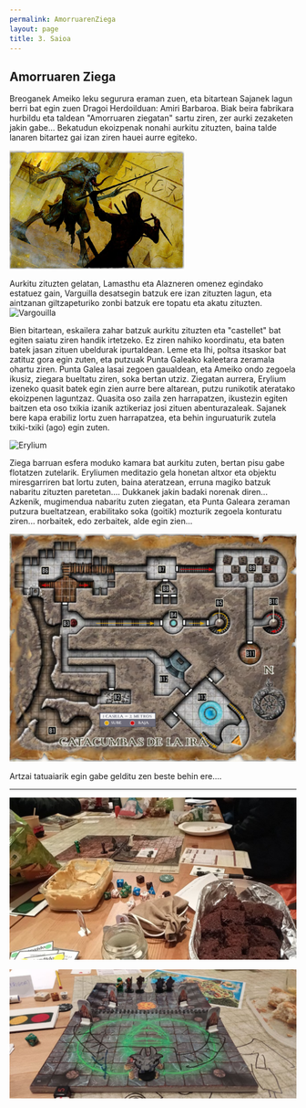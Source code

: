 ```yaml
---
permalink: AmorruarenZiega
layout: page
title: 3. Saioa
---
```

## Amorruaren Ziega

Breoganek Ameiko leku segurura eraman zuen, eta bitartean Sajanek lagun berri bat egin zuen Dragoi Herdoilduan: Amiri Barbaroa. Biak beira fabrikara hurbildu eta taldean "Amorruaren ziegatan" sartu ziren, zer aurki zezaketen jakin gabe...
Bekatudun ekoizpenak nonahi aurkitu zituzten, baina talde lanaren bitartez gai izan ziren hauei aurre egiteko.

![Ekoizpenak](https://github.com/IzaroBlog/IzaroBlog.github.io/blob/main/_images/postimages/ErrunenJaunak/Pecaminoso.jpg?raw=true)

 Aurkitu zituzten gelatan, Lamasthu eta Alazneren omenez egindako estatuez gain, Varguilla desatsegin batzuk ere izan zituzten lagun, eta aintzanan giltzapeturiko zonbi batzuk ere topatu eta akatu zituzten.   
![Vargouilla](https://external-content.duckduckgo.com/iu/?u=http%3A%2F%2Fpaizo.com%2Fimage%2Fcontent%2FConventions%2FVargouille_500.jpeg&f=1&nofb=1&ipt=1dc4992376a7677b5d50457c17375cc5ad2135b79d7fde48054df5063ea8f6fb&ipo=images)

Bien bitartean, eskailera zahar batzuk aurkitu zituzten eta "castellet" bat egiten saiatu ziren handik irtetzeko. Ez ziren nahiko koordinatu, eta baten batek jasan zituen ubeldurak ipurtaldean. Leme eta Ihi, poltsa itsaskor bat zatituz gora egin zuten, eta putzuak Punta Galeako kaleetara zeramala ohartu ziren. Punta Galea lasai zegoen gaualdean, eta Ameiko ondo zegoela ikusiz, ziegara bueltatu ziren, soka bertan utziz. 
Ziegatan aurrera, Erylium izeneko quasit batek egin zien aurre bere altarean, putzu runikotik ateratako ekoizpenen laguntzaz. Quasita oso zaila zen harrapatzen, ikustezin egiten baitzen eta oso txikia izanik aztikeriaz josi zituen abenturazaleak. Sajanek bere kapa erabiliz lortu zuen harrapatzea, eta behin inguruaturik zutela txiki-txiki (ago) egin zuten.  

![Erylium](https://external-content.duckduckgo.com/iu/?u=https%3A%2F%2Fi.pinimg.com%2Foriginals%2F85%2F99%2Fbf%2F8599bf31f483acfe62489d6a41dbce0d.jpg&f=1&nofb=1&ipt=262330891581fbb41c4df37260a578e636a83a9580b6cd7aa63dc4d0a196213c&ipo=images)


Ziega barruan esfera moduko kamara bat aurkitu zuten, bertan pisu gabe flotatzen zutelarik. Eryliumen meditazio gela honetan altxor eta objektu miresgarriren bat lortu zuten, baina ateratzean, erruna magiko batzuk nabaritu zituzten paretetan.... Dukkanek jakin badaki norenak diren... 
Azkenik, mugimendua nabaritu zuten ziegatan, eta Punta Galeara zeraman putzura bueltatzean, erabilitako soka (goitik) mozturik zegoela konturatu ziren... norbaitek, edo zerbaitek, alde egin zien... 

![AmorruZiega](https://github.com/IzaroBlog/IzaroBlog.github.io/blob/main/_images/postimages/ErrunenJaunak/amorruziegak.png?raw=true)

Artzai tatuaiarik egin gabe gelditu zen beste behin ere....


--------------


![JanariFest](https://github.com/IzaroBlog/IzaroBlog.github.io/blob/main/_images/postimages/ErrunenJaunak/Janarifesta.jpg?raw=true)

![Eryliumkonbatea](https://github.com/IzaroBlog/IzaroBlog.github.io/blob/main/_images/postimages/ErrunenJaunak/Erylium.jpg?raw=true)


